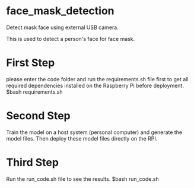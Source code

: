 # face_mask_detection
Detect mask face using external USB camera.

This is used to detect a person's face for face mask.

# First Step
please enter the code folder and run the requirements.sh file first to get all required dependencies installed on the Raspberry Pi before deployment.
    $bash requirements.sh

# Second Step
Train the model on a host system (personal computer) and generate the model files.
Then deploy these model files directly on the RPI.

# Third Step
Run the run_code.sh file to see the results.
    $bash run_code.sh
